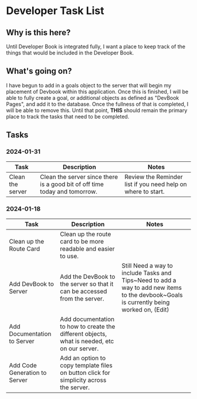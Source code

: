 <!-- Template for Table

### 2024-02-01
| Task | Description | Notes |
| ---- | ----------- | ----- |
|      |             |       |

 -->

# Developer Task List

## Why is this here?

Until Developer Book is integrated fully, I want a place to keep track of the things that would be included in the Developer Book.

## What's going on?

I have begun to add in a goals object to the server that will begin my placement of Devbook within this application. Once this is finished, I will be able to fully create a goal, or additional objects as defined as "DevBook Pages", and add it to the database. Once the fullness of that is completed, I will be able to remove this. Until that point, **THIS** should remain the primary place to track the tasks that need to be completed.

## Tasks

### 2024-01-31

| Task             | Description                                                                | Notes                                                        |
| ---------------- | -------------------------------------------------------------------------- | ------------------------------------------------------------ |
| Clean the server | Clean the server since there is a good bit of off time today and tomorrow. | Review the Reminder list if you need help on where to start. |

### 2024-01-18

| Task                          | Description                                                                                  | Notes                                                                                                                                   |
| ----------------------------- | -------------------------------------------------------------------------------------------- | --------------------------------------------------------------------------------------------------------------------------------------- |
| Clean up the Route Card       | Clean up the route card to be more readable and easier to use.                               |                                                                                                                                         |
| Add DevBook to Server         | Add the DevBook to the server so that it can be accessed from the server.                    | Still Need a way to include Tasks and Tips~Need to add a way to add new items to the devbook~Goals is currently being worked on, (Edit) |
| Add Documentation to Server   | Add documentation to how to create the different objects, what is needed, etc on our server. |                                                                                                                                         |
| Add Code Generation to Server | Add an option to copy template files on button click for simplicity across the server.       |                                                                                                                                         |
